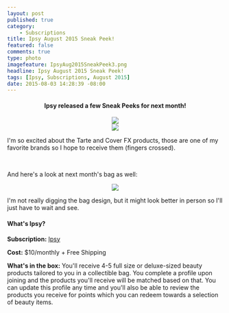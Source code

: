 ```yaml
---
layout: post
published: true
category: 
    - Subscriptions
title: Ipsy August 2015 Sneak Peek!
featured: false
comments: true
type: photo
imagefeature: IpsyAug2015SneakPeek3.png
headline: Ipsy August 2015 Sneak Peek!
tags: [Ipsy, Subscriptions, August 2015]
date: 2015-08-03 14:28:39 -08:00
---
```


<p></p>

<center><H4>Ipsy released a few Sneak Peeks for next month!</H4></center>
<center><img src='/images/IpsyAug2015SneakPeek.png'></center>
<center><img src='/images/IpsyAug2015SneakPeek2.png'></center>

<p>I'm so excited about the Tarte and Cover FX products, those are one of my favorite brands so I hope to receive them (fingers crossed).</p>
<br>

<p>And here's a look at next month's bag as well:</p>
<center><img src='/images/IpsyAug2015SneakPeek3.png'></center>

<p>I'm not really digging the bag design, but it might look better in person so I'll just have to wait and see.</p>

<H4>What's Ipsy?</H4>
<p><b>Subscription:</b> <a href="https://www.ipsy.com/new?refer=uns8d" target="_blank">Ipsy</a></p>
<p><b>Cost:</b> $10/monthly + Free Shipping</p>
<p><b>What's in the box:</b> You'll receive 4-5 full size or deluxe-sized beauty products tailored to you in a collectible bag. You complete a profile upon joining and the products you'll receive will be matched based on that. You can update this profile any time and you'll also be able to review the products you receive for points which you can redeem towards a selection of beauty items.</p>
<br>
